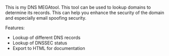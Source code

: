 This is my DNS MEGAtool. This tool can be used to lookup domains to determine its records. This can help you enhance the security of the domain and especially email spoofing security.

Features:

- Lookup of different DNS records
- Lookup of DNSSEC status
- Export to HTML for documentation


